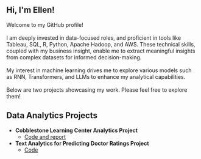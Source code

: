 ## Hi, I'm Ellen!
Welcome to my GitHub profile!
<br />
<br />
I am deeply invested in data-focused roles, and proficient in tools like Tableau, SQL, R, Python, Apache Hadoop, and AWS. These technical skills, coupled with my business insight, enable me to extract meaningful insights from complex datasets for informed decision-making. 
<br />
<br />
My interest in machine learning drives me to explore various models such as RNN, Transformers, and LLMs to enhance my analytical capabilities.
<br />
<br />
Below are two projects showcasing my work. Please feel free to explore them!

<h2>Data Analytics Projects</h2>

- <b>Cobblestone Learning Center Analytics Project</b>
  - [Code and report](https://github.com/EllenRochester/LearningCenterAnalytics)
- <b>Text Analytics for Predicting Doctor Ratings Project</b>
  - [Code](https://github.com/EllenRochester/TextAnalytics)



